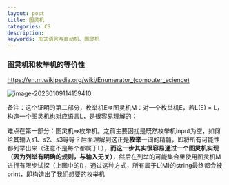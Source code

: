 ```yaml
---
layout: post
title: 图灵机
categories: CS
description: 
keywords: 形式语言与自动机、图灵机
---
```


### 图灵机和枚举机的等价性

https://en.m.wikipedia.org/wiki/Enumerator_(computer_science)

![image-20230109114159410](http://pic.inoodles.online/imgimage-20230109114159410.png)

备注：这个证明的第二部分，枚举机E=>图灵机M：对一个枚举机E，若L(E) = L，构造一个图灵机也对应语言L，是很容易理解的；

难点在第一部分：图灵机=>枚举机。之前主要困扰是既然枚举机input为空，如何给其输入s1、s2、s3等等？后面理解到这正是**枚举**一词的精髓，即将所有可能性都列举出来（注意不是每个都属于L），**而这一步其实很容易通过一个图灵机实现（因为列举有明确的规则，与输入无关）**，然后在列举的可能集合里使用图灵机M进行有限步试探（上图中的i），通过这种方式，所有属于L(M)的string最终都会被print，即构造出了我们想要的枚举机